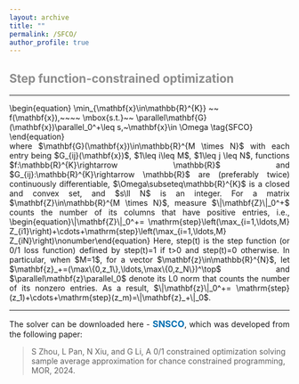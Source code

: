 ```yaml
---
layout: archive
title: ""   
permalink: /SFCO/
author_profile: true
---
```


<style>
a:link {
  text-decoration: none;
}

a:visited {
  text-decoration: none;
}

a:hover {
  text-decoration: underline;
}

a:active {
  text-decoration: underline;
}
</style>

 

##  <span style="color:#8C8C8C"> Step function-constrained optimization</span> 
---

<p style="line-height: 1;"></p>
\begin{equation}
\min_{\mathbf{x}\in\mathbb{R}^{K}} ~~  f(\mathbf{x}),~~~~ \mbox{s.t.}~~ \parallel\mathbf{G}(\mathbf{x})\parallel_0^+\leq s,~\mathbf{x}\in \Omega  \tag{SFCO}
\end{equation}

<div style="text-align:justify;">
where $\mathbf{G}(\mathbf{x})\in\mathbb{R}^{M \times N}$ with each entry being $G_{ij}(\mathbf{x})$, $1\leq i\leq M$, $1\leq j \leq N$, functions $f:\mathbb{R}^{K}\rightarrow \mathbb{R}$ and $G_{ij}:\mathbb{R}^{K}\rightarrow \mathbb{R}$ are (preferably twice) continuously differentiable, $\Omega\subseteq\mathbb{R}^{K}$ is a closed and convex set, and $s\ll N$ is an integer. For a matrix $\mathbf{Z}\in\mathbb{R}^{M \times N}$,  measure $\|\mathbf{Z}\|_0^+$ counts the number of its columns that have positive entries, i.e., 
  \begin{equation}\|\mathbf{Z}\|_0^+= \mathrm{step}\left(\max_{i=1,\ldots,M} Z_{i1}\right)+\cdots+\mathrm{step}\left(\max_{i=1,\ldots,M} Z_{iN}\right)\nonumber\end{equation}
  Here, step(t) is the step function (or 0/1 loss function) defined by step(t)=1 if t>0  and step(t)=0 otherwise. In particular, when $M=1$, for a vector $\mathbf{z}\in\mathbb{R}^{N}$, let $\mathbf{z}_+=(\max\{0,z_1\},\ldots,\max\{0,z_N\})^\top$ and  $\parallel\mathbf{z}\parallel_0$ denote its L0 norm that counts the number of its nonzero entries. As a result,  $\|\mathbf{z}\|_0^+= \mathrm{step}(z_1)+\cdots+\mathrm{step}(z_m)=\|\mathbf{z}_+\|_0$.
</div>
 
<!-- ## <span style="color:#8C8C8C"> The solver and its demonstration </span> -->

---
<div style="text-align:justify;"> 
The solver can be downloaded here - <a style="font-size: 16px; font-weight: bold;color:#006DB0" href=" " target="_blank">SNSCO</a>,
which was developed from the following paper:
</div>

> <span style="font-size: 14px"> S Zhou, L Pan, N Xiu,  and G  Li, A 0/1 constrained optimization solving sample average approximation for chance constrained programming, MOR, 2024. </span>

<!--
- <a style="font-size: 14px;color:#000000" href="https://jmlr.org/papers/v22/19-026.html" target="_blank"> S Zhou, N Xiu and H  Qi, Global and quadratic convergence of Newton hard-thresholding pursuit, *J Mach Learn Res*, 22:1−45, 2021.</a>
- <a style="font-size: 14px;color:#000000" href="https://www.sciencedirect.com/science/article/pii/S1063520322000458" target="_blank"> S Zhou, Gradient projection newton pursuit for sparsity constrained optimization, *Appl Comput Harmon Anal*, 61:75-100, 2022.</a> 
- <a style="font-size: 14px;color:#000000" href="http://www.yokohamapublishers.jp/online2/oppjo/vol13/p325.html" target="_blank"> L Pan, S Zhou, N Xiu, and H Qi, A convergent iterative hard thresholding for nonnegative sparsity optimization, *Pac J Optim*, 13:325-353, 2017.</a>  

---
<div style="text-align:justify;">  
Note that <b style="font-size:14px;color:#777777">NHTP</b> and <b style="font-size:14px;color:#777777">GPNP</b> are second-order methods, which require the gradient and Hessian of $f$. <b style="font-size:14px;color:#777777">IIHT</b> is a first-order method that only requires the gradient. Below is a demonstration of how to define the gradient and Hessian for <b style="font-size:14px;color:#777777">NHTP</b>.
</div>

<p style="line-height: 1;"></p>

```ruby
function [out1,out2] = funCS(x,T1,T2,data)

    if  isempty(T1) && isempty(T2) 
        Tx   = find(x); 
        Axb  = data.A(:,Tx)*x(Tx)-data.b;
        out1 = norm(Axb,'fro')^2/2;               %objective 
        if  nargout == 2
            out2    = (Axb'*data.A)';             %gradient
        end
    else        
        AT = data.A(:,T1); 
        if  length(T1)<2000
            out1 = AT'*AT;                        %subHessian containing T1 rows and T1 columns
        else
            out1 = @(v)( (AT*v)'*AT )';      
        end       
        if  nargout == 2
            out2 = @(v)( (data.A(:,T2)*v)'*AT )'; %subHessian containing T1 rows and T2 columns
        end       
    end     
end
```
 -->
